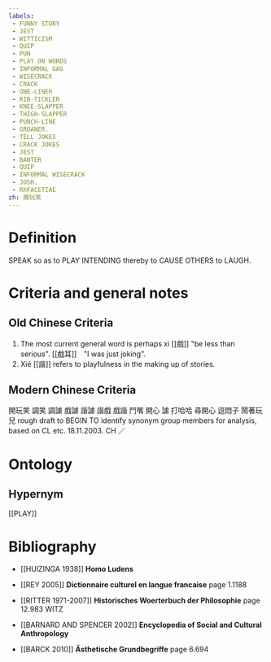 ```yaml
---
labels: 
 - FUNNY STORY
 - JEST
 - WITTICISM
 - QUIP
 - PUN
 - PLAY ON WORDS
 - INFORMAL GAG
 - WISECRACK
 - CRACK
 - ONE-LINER
 - RIB-TICKLER
 - KNEE-SLAPPER
 - THIGH-SLAPPER
 - PUNCH-LINE
 - GROANER.
 - TELL JOKES
 - CRACK JOKES
 - JEST
 - BANTER
 - QUIP
 - INFORMAL WISECRACK
 - JOSH.
 - RhFACETIAE
zh: 開玩笑
---
```


# Definition
SPEAK so as to PLAY INTENDING thereby to CAUSE OTHERS to LAUGH.
# Criteria and general notes
## Old Chinese Criteria
1. The most current general word is perhaps xì [[戲]] "be less than serious". [[戲耳]]　"I was just joking".
2. Xié [[諧]] refers to playfulness in the making up of stories.
## Modern Chinese Criteria
開玩笑
調笑
調謔
戲謔
諧謔
諧戲
戲諧
鬥嘴
開心
謔
打哈哈
尋開心
逗悶子
鬧著玩兒
rough draft to BEGIN TO identify synonym group members for analysis, based on CL etc. 18.11.2003. CH ／
# Ontology

## Hypernym
[[PLAY]]
# Bibliography
- [[HUIZINGA 1938]]
**Homo Ludens** 

- [[REY 2005]]
**Dictionnaire culturel en langue francaise** page 1.1188

- [[RITTER 1971-2007]]
**Historisches Woerterbuch der Philosophie** page 12.983
WITZ
- [[BARNARD AND SPENCER 2002]]
**Encyclopedia of Social and Cultural Anthropology** 

- [[BARCK 2010]]
**Ästhetische Grundbegriffe** page 6.694
